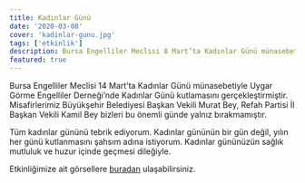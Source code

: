 ```yaml
---
title: Kadınlar Günü
date: '2020-03-08'
cover: 'kadinlar-gunu.jpg'
tags: ['etkinlik']
description: Bursa Engelliler Meclisi 8 Mart’ta Kadınlar Günü münasebetiyle Uygar Görme Engelliler Derneği’nde Kadınlar Günü kutlamasını gerçekleştirmiştir.
featured: true
---
```


Bursa Engelliler Meclisi 14 Mart’ta Kadınlar Günü münasebetiyle Uygar Görme Engelliler Derneği’nde Kadınlar Günü kutlamasını gerçekleştirmiştir. Misafirlerimiz Büyükşehir Belediyesi Başkan Vekili Murat Bey, Refah Partisi İl Başkan Vekili Kamil Bey bizleri bu önemli günde yalnız bırakmamıştır.

Tüm kadınlar gününü tebrik ediyorum. Kadınlar gününün bir gün değil, yılın her günü kutlanmasını şahsım adına istiyorum. Kadınlar gününüzün sağlık mutluluk ve huzur içinde geçmesi dileğiyle.

Etkinliğimize ait görsellere <a href="https://photos.app.goo.gl/gACGNRSb5cBdJ9EH9" target="_blank" rel="noopener noreferrer">buradan</a> ulaşabilirsiniz.
